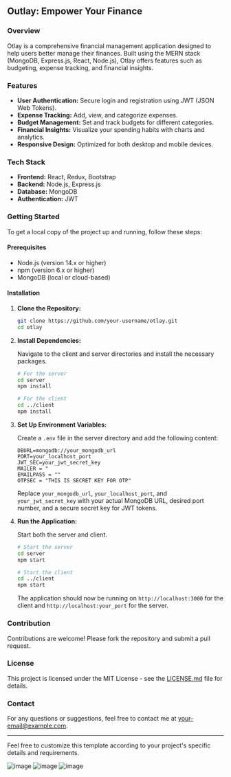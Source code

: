 ## Outlay: Empower Your Finance

### Overview

Otlay is a comprehensive financial management application designed to help users better manage their finances. Built using the MERN stack (MongoDB, Express.js, React, Node.js), Otlay offers features such as budgeting, expense tracking, and financial insights.

### Features

- **User Authentication:** Secure login and registration using JWT (JSON Web Tokens).
- **Expense Tracking:** Add, view, and categorize expenses.
- **Budget Management:** Set and track budgets for different categories.
- **Financial Insights:** Visualize your spending habits with charts and analytics.
- **Responsive Design:** Optimized for both desktop and mobile devices.

### Tech Stack

- **Frontend:** React, Redux, Bootstrap
- **Backend:** Node.js, Express.js
- **Database:** MongoDB
- **Authentication:** JWT

### Getting Started

To get a local copy of the project up and running, follow these steps:

#### Prerequisites

- Node.js (version 14.x or higher)
- npm (version 6.x or higher)
- MongoDB (local or cloud-based)

#### Installation

1. **Clone the Repository:**

   ```bash
   git clone https://github.com/your-username/otlay.git
   cd otlay
   ```

2. **Install Dependencies:**

   Navigate to the client and server directories and install the necessary packages.

   ```bash
   # For the server
   cd server
   npm install

   # For the client
   cd ../client
   npm install
   ```

3. **Set Up Environment Variables:**

   Create a `.env` file in the server directory and add the following content:

   ```plaintext
   DBURL=mongodb://your_mongodb_url
   PORT=your_localhost_port
   JWT_SEC=your_jwt_secret_key
   MAILER = "
   EMAILPASS = ""
   OTPSEC = "THIS IS SECRET KEY FOR OTP"
   ```

   Replace `your_mongodb_url`, `your_localhost_port`, and `your_jwt_secret_key` with your actual MongoDB URL, desired port number, and a secure secret key for JWT tokens.

4. **Run the Application:**

   Start both the server and client.

   ```bash
   # Start the server
   cd server
   npm start

   # Start the client
   cd ../client
   npm start
   ```

   The application should now be running on `http://localhost:3000` for the client and `http://localhost:your_port` for the server.

### Contribution

Contributions are welcome! Please fork the repository and submit a pull request.

### License

This project is licensed under the MIT License - see the [LICENSE.md](LICENSE.md) file for details.

### Contact

For any questions or suggestions, feel free to contact me at [your-email@example.com](mailto:your-email@example.com).

---

Feel free to customize this template according to your project's specific details and requirements.

![image](https://github.com/user-attachments/assets/8d647101-4e77-405d-b9f4-8a25baa0e589)
![image](https://github.com/user-attachments/assets/ea9fe62a-6576-4d38-b19b-78cd160ab061)
![image](https://github.com/user-attachments/assets/15f0d32f-22ba-4430-af90-9be61aaa6cbc)


